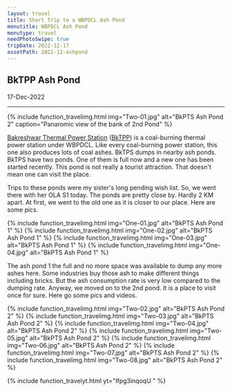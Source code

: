 ```yaml
---
layout: travel
title: Short Trip to a WBPDCL Ash Pond
menutitle: WBPDCL Ash Pond
menutype: travel
needPhotoSwipe: true
tripDate: 2022-12-17
assetPath: 2022-12-ashpond
---
```


## BkTPP Ash Pond
17-Dec-2022

---


{% include function_travelimg.html img="Two-01.jpg" alt="BkPTS Ash Pond 2" caption="Panaromic view of the bank of 2nd Pond" %}

[Bakreshwar Thermal Power Station][bktppwbpdcl] ([BkTPP][bktpswiki]) is a coal-burning thermal power station under WBPDCL. Like every coal-burning power station, this one also produces lots of coal ashes. BkTPS dumps in nearby ash ponds. BkTPS have two ponds. One of them is full now and a new one has been started recently. This pond is not really a tourist attraction. That doesn't mean one can visit the place. 


Trips to these ponds were my sister's long pending wish list. So, we went there with her OLA S1 today. The ponds are pretty close by. Hardly 2 KM apart. At first, we went to the old one as it is closer to our place. Here are some pics.


{% include function_travelimg.html img="One-01.jpg" alt="BkPTS Ash Pond 1" %}
{% include function_travelimg.html img="One-02.jpg" alt="BkPTS Ash Pond 1" %}
{% include function_travelimg.html img="One-03.jpg" alt="BkPTS Ash Pond 1" %}
{% include function_travelimg.html img="One-04.jpg" alt="BkPTS Ash Pond 1" %}

The ash pond 1 the full and no more space was available to dump any more ashes here. Some industries buy those ash to make different things including bricks. But the ash consumption rate is very low compared to the dumping rate. Anyway, we moved on to the 2nd pond. It is a place to visit once for sure. Here go some pics and videos.


{% include function_travelimg.html img="Two-02.jpg" alt="BkPTS Ash Pond 2" %}
{% include function_travelimg.html img="Two-03.jpg" alt="BkPTS Ash Pond 2" %}
{% include function_travelimg.html img="Two-04.jpg" alt="BkPTS Ash Pond 2" %}
{% include function_travelimg.html img="Two-05.jpg" alt="BkPTS Ash Pond 2" %}
{% include function_travelimg.html img="Two-06.jpg" alt="BkPTS Ash Pond 2" %}
{% include function_travelimg.html img="Two-07.jpg" alt="BkPTS Ash Pond 2" %}
{% include function_travelimg.html img="Two-08.jpg" alt="BkPTS Ash Pond 2" %}


{% include function_travelyt.html yt="Ifpg3inqoqU " %}


[bktppwbpdcl]: https://wbpdcl.co.in/bakreshwar-thermal-power-plant
[bktpswiki]: https://en.wikipedia.org/wiki/Bakreshwar_Thermal_Power_Station